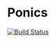 # Ponics

[![Build Status](https://travis-ci.org/simpleponics/Ponics.svg?branch=master)](https://travis-ci.org/simpleponics/Ponics)
